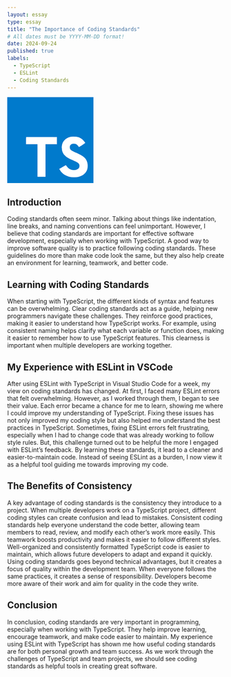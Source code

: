 ```yaml
---
layout: essay
type: essay
title: "The Importance of Coding Standards"
# All dates must be YYYY-MM-DD format!
date: 2024-09-24
published: true
labels:
  - TypeScript
  - ESLint
  - Coding Standards
---
```


<img width="200px" class="rounded float-start pe-4" src="../img/ts_logo.png">

## Introduction

Coding standards often seem minor. Talking about things like indentation, line breaks, and naming conventions can feel unimportant. However, I believe that coding standards are important for effective software development, especially when working with TypeScript. A good way to improve software quality is to practice following coding standards. These guidelines do more than make code look the same, but they also help create an environment for learning, teamwork, and better code.

## Learning with Coding Standards

When starting with TypeScript, the different kinds of syntax and features can be overwhelming. Clear coding standards act as a guide, helping new programmers navigate these challenges. They reinforce good practices, making it easier to understand how TypeScript works. For example, using consistent naming helps clarify what each variable or function does, making it easier to remember how to use TypeScript features. This clearness is important when multiple developers are working together.

## My Experience with ESLint in VSCode

After using ESLint with TypeScript in Visual Studio Code for a week, my view on coding standards has changed. At first, I faced many ESLint errors that felt overwhelming. However, as I worked through them, I began to see their value. Each error became a chance for me to learn, showing me where I could improve my understanding of TypeScript. Fixing these issues has not only improved my coding style but also helped me understand the best practices in TypeScript. Sometimes, fixing ESLint errors felt frustrating, especially when I had to change code that was already working to follow style rules. But, this challenge turned out to be helpful the more I engaged with ESLint’s feedback. By learning these standards, it lead to a cleaner and easier-to-maintain code. Instead of seeing ESLint as a burden, I now view it as a helpful tool guiding me towards improving my code.

## The Benefits of Consistency

A key advantage of coding standards is the consistency they introduce to a project. When multiple developers work on a TypeScript project, different coding styles can create confusion and lead to mistakes. Consistent coding standards help everyone understand the code better, allowing team members to read, review, and modify each other’s work more easily. This teamwork boosts productivity and makes it easier to follow different styles. Well-organized and consistently formatted TypeScript code is easier to maintain, which allows future developers to adapt and expand it quickly. Using coding standards goes beyond technical advantages, but it creates a focus of quality within the development team. When everyone follows the same practices, it creates a sense of responsibility. Developers become more aware of their work and aim for quality in the code they write.

## Conclusion

In conclusion, coding standards are very important in programming, especially when working with TypeScript. They help improve learning, encourage teamwork, and make code easier to maintain. My experience using ESLint with TypeScript has shown me how useful coding standards are for both personal growth and team success. As we work through the challenges of TypeScript and team projects, we should see coding standards as helpful tools in creating great software.
